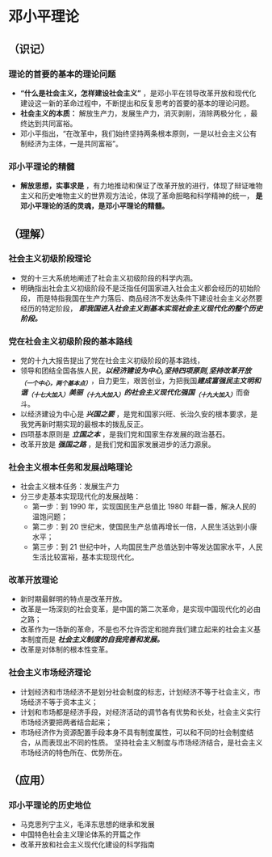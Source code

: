 # 邓小平理论

## （识记）

### 理论的首要的基本的理论问题

- **“什么是社会主义，怎样建设社会主义”** ，是邓小平在领导改革开放和现代化建设这一新的革命过程中，不断提出和反复思考的首要的基本的理论问题。
- **社会主义的本质：** 解放生产力，发展生产力，消灭剥削，消除两极分化 ，最终达到共同富裕。
- 邓小平指出，“在改革中，我们始终坚持两条根本原则，一是以社会主义公有制经济为主体，一是共同富裕”。

### 邓小平理论的精髓

- **解放思想，实事求是** ，有力地推动和保证了改革开放的进行，体现了辩证唯物主义和历史唯物主义的世界观方法论，体现了革命胆略和科学精神的统一，
  **是邓小平理论的活的灵魂，是邓小平理论的精髓。**

## （理解）

### 社会主义初级阶段理论

- 党的十三大系统地阐述了社会主义初级阶段的科学内涵。
- 明确指出社会主义初级阶段不是泛指任何国家进入社会主义都会经历的初始阶段，
  而是特指我国在生产力落后、商品经济不发达条件下建设社会主义必然要经历的特定阶段，
  ***即我国进入社会主义到基本实现社会主义现代化的整个历史阶段。***

### 党在社会主义初级阶段的基本路线

- 党的十九大报告提出了党在社会主义初级阶段的基本路线，
- 领导和团结全国各族人民，<strong><i>以经济建设为中心,坚持四项原则,坚持改革开放<sub>（一个中心，两个基本点）</sub></i></strong>，自力更生，艰苦创业，为把我国<strong><i>建成富强民主文明和谐<sub>（十七大加入）</sub>美丽<sub>（十九大加入）</sub>的社会主义现代化强国<sub>（十九大加入）</sub></i></strong>而奋斗。
- 以经济建设为中心是 ***兴国之要*** ，是党和国家兴旺、长治久安的根本要求，是我党再新时期实现的最根本的拨乱反正。
- 四项基本原则是 ***立国之本*** ，是我们党和国家生存发展的政治基石。
- 改革开放是 ***强国之路*** ，是我们党和国家发展进步的活力源泉。

### 社会主义根本任务和发展战略理论

- 社会主义根本任务：发展生产力
- 分三步走基本实现现代化的发展战略：
  + 第一步：到 1990 年，实现国民生产总值比 1980 年翻一番，解决人民的温饱问题；
  + 第二步：到 20 世纪末，使国民生产总值再增长一倍，人民生活达到小康水平；
  + 第三步：到 21 世纪中叶，人均国民生产总值达到中等发达国家水平，人民生活比较富裕，基本实现现代化。

### 改革开放理论

- 新时期最鲜明的特点是改革开放。
- 改革是一场深刻的社会变革，是中国的第二次革命，是实现中国现代化的必由之路；
- 改革作为一场新的革命，不是也不允许否定和抛弃我们建立起来的社会主义基本制度而是
  ***社会主义制度的自我完善和发展。***
- 改革是对体制的根本性变革。

### 社会主义市场经济理论

- 计划经济和市场经济不是划分社会制度的标志，计划经济不等于社会主义，市场经济不等于资本主义；
- 计划和市场都是经济手段，对经济活动的调节各有优势和长处，社会主义实行市场经济要把两者结合起来；
- 市场经济作为资源配置手段本身不具有制度属性，可以和不同的社会制度结合，从而表现出不同的性质。
  坚持社会主义制度与市场经济结合，是社会主义市场经济的特色所在、优势所在。

## （应用）

### 邓小平理论的历史地位

- 马克思列宁主义，毛泽东思想的继承和发展
- 中国特色社会主义理论体系的开篇之作
- 改革开放和社会主义现代化建设的科学指南 


